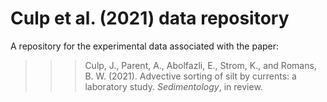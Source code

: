 # Culp et al. (2021) data repository

A repository for the experimental data associated with the paper:

>>> Culp, J., Parent, A., Abolfazli, E., Strom, K., and Romans, B. W. (2021). Advective sorting of silt by currents: a laboratory study. _Sedimentology_, in review.
